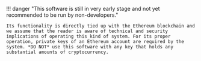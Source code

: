!!! danger "This software is still in very early stage and not yet recommended to be run by non-developers."

    Its functionality is directly tied up with the Ethereum blockchain and we assume that the reader is aware of technical and security implications of operating this kind of system. For its proper operation, private keys of an Ethereum account are required by the system. *DO NOT* use this software with any key that holds any substantial amounts of cryptocurrency.
